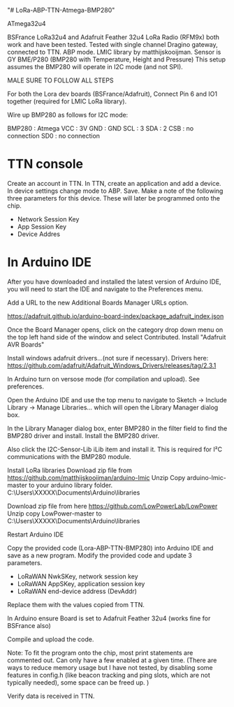 "# LoRa-ABP-TTN-Atmega-BMP280" 

ATmega32u4

BSFrance LoRa32u4 and Adafruit Feather 32u4 LoRa Radio (RFM9x) both work and have been tested.
Tested with single channel Dragino gateway, connected to TTN. 
ABP mode. 
LMIC library by matthijskooijman. 
Sensor is GY BME/P280     (BMP280 with Temperature, Height and Pressure) 
This setup assumes the BMP280 will operate in I2C mode (and not SPI). 

MALE SURE TO FOLLOW ALL STEPS

For both the Lora dev boards (BSFrance/Adafruit),  Connect Pin 6 and IO1  together (required for LMIC LoRa library).

Wire up BMP280 as follows for I2C mode:

BMP280 : Atmega
VCC : 3V
GND : GND
SCL : 3
SDA : 2
CSB : no connection
SD0 : no connection


TTN console
=============================
Create an account in TTN. 
In TTN, create an application and add a device. In device settings change mode to ABP. Save. Make a note of the following three parameters for this device. These will later be programmed onto the chip. 

- Network Session Key
- App Session Key
- Device Addres


In Arduino IDE
=============================
After you have downloaded and installed the latest version of Arduino IDE, you will need to start the IDE and navigate to the Preferences menu.

Add a URL to the new Additional Boards Manager URLs option.

https://adafruit.github.io/arduino-board-index/package_adafruit_index.json

Once the Board Manager opens, click on the category drop down menu on the top left hand side of the window and select Contributed.  Install "Adafruit AVR Boards" 


Install windows adafruit drivers...(not sure if necessary). Drivers here: https://github.com/adafruit/Adafruit_Windows_Drivers/releases/tag/2.3.1

In Arduino turn on versose mode (for compilation and upload). See preferences. 


Open the Arduino IDE and use the top menu to navigate to Sketch -> Include Library -> Manage Libraries... which will open the Library Manager dialog box.

In the Library Manager dialog box, enter BMP280 in the filter field to find the BMP280 driver and install.
Install the BMP280 driver. 

Also click the I2C-Sensor-Lib iLib item and install it. This is required for I²C communications with the BMP280 module.


Install LoRa libraries
Download zip file from https://github.com/matthijskooijman/arduino-lmic
Unzip
Copy arduino-lmic-master to your arduino library folder.
C:\Users\XXXXX\Documents\Arduino\libraries

Download zip file from here
https://github.com/LowPowerLab/LowPower
Unzip
copy LowPower-master to
C:\Users\XXXXX\Documents\Arduino\libraries

Restart Arduino IDE

Copy the provided code (Lora-ABP-TTN-BMP280) into Arduino IDE and save as a new program. 
Modify the provided code and update 3 parameters.

- LoRaWAN NwkSKey, network session key
- LoRaWAN AppSKey, application session key
- LoRaWAN end-device address (DevAddr)

Replace them with the values copied from TTN. 

In Arduino ensure Board is set to Adafruit Feather 32u4 (works fine for BSFrance also)

Compile and upload the code. 

Note: To fit the program onto the chip, most print statements are commented out. Can only have a few enabled at a given time. 
(There are ways to reduce memory usage but I have not tested, by disabling some features in config.h (like beacon tracking and ping slots, which are not typically needed), some space can be freed up. )

Verify data is received in TTN. 



